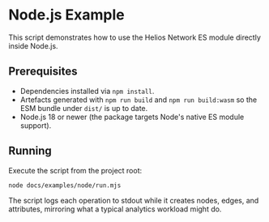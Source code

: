 # Node.js Example

This script demonstrates how to use the Helios Network ES module directly inside Node.js.

## Prerequisites

- Dependencies installed via `npm install`.
- Artefacts generated with `npm run build` and `npm run build:wasm` so the ESM bundle under `dist/` is up to date.
- Node.js 18 or newer (the package targets Node's native ES module support).

## Running

Execute the script from the project root:

```bash
node docs/examples/node/run.mjs
```

The script logs each operation to stdout while it creates nodes, edges, and attributes, mirroring what a typical analytics workload might do.
